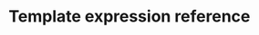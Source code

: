 # Template expression reference

<!--@include: ./load.md -->
<!--@include: ./lorem_ipsum.md -->
<!--@include: ./ref.md -->
<!--@include: ./url.md -->
